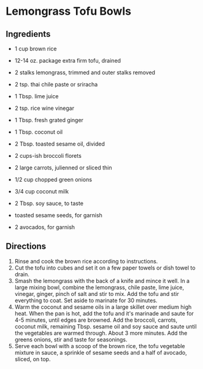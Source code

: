 Lemongrass Tofu Bowls
==========

Ingredients
---------

* 1 cup brown rice
* 12-14 oz. package extra firm tofu, drained
* 2 stalks lemongrass, trimmed and outer stalks removed
* 2 tsp. thai chile paste or sriracha
* 1 Tbsp. lime juice
* 2 tsp. rice wine vinegar
* 1 Tbsp. fresh grated ginger
* 1 Tbsp. coconut oil
* 2 Tbsp. toasted sesame oil, divided

* 2 cups-ish broccoli florets
* 2 large carrots, julienned or sliced thin
* 1/2 cup chopped green onions
* 3/4 cup coconut milk
* 2 Tbsp. soy sauce, to taste
* toasted sesame seeds, for garnish
* 2 avocados, for garnish

Directions
--------

1. Rinse and cook the brown rice according to instructions.
2. Cut the tofu into cubes and set it on a few paper towels or dish towel to drain.
3. Smash the lemongrass with the back of a knife and mince it well. In a large mixing bowl, combine the lemongrass, chile paste, lime juice, vinegar, ginger, pinch of salt and stir to mix. Add the tofu and stir everything to coat. Set aside to marinate for 30 minutes.
4. Warm the coconut and sesame oils in a large skillet over medium high heat. When the pan is hot, add the tofu and it's marinade and saute for 4-5 minutes, until edges are browned. Add the broccoli, carrots, coconut milk, remaining Tbsp. sesame oil and soy sauce and saute until the vegetables are warmed through. About 3 more minutes. Add the greens onions, stir and taste for seasonings.
5. Serve each bowl with a scoop of the brown rice, the tofu vegetable mixture in sauce, a sprinkle of sesame seeds and a half of avocado, sliced, on top. 
